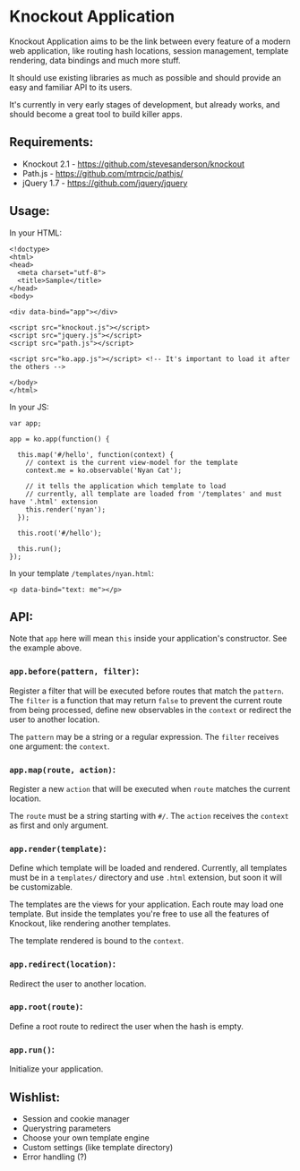 # Knockout Application

Knockout Application aims to be the link between every feature of a modern web application, like routing hash locations, session management, template rendering, data bindings and much more stuff.

It should use existing libraries as much as possible and should provide an easy and familiar API to its users.

It's currently in very early stages of development, but already works, and should become a great tool to build killer apps.

## Requirements:

- Knockout 2.1 - https://github.com/stevesanderson/knockout
- Path.js - https://github.com/mtrpcic/pathjs/
- jQuery 1.7 - https://github.com/jquery/jquery

## Usage:

In your HTML:

    <!doctype>
    <html>
    <head>
      <meta charset="utf-8">
      <title>Sample</title>
    </head>
    <body>

    <div data-bind="app"></div>

    <script src="knockout.js"></script>
    <script src="jquery.js"></script>
    <script src="path.js"></script>

    <script src="ko.app.js"></script> <!-- It's important to load it after the others -->

    </body>
    </html>

In your JS:

    var app;

    app = ko.app(function() {

      this.map('#/hello', function(context) {
        // context is the current view-model for the template
        context.me = ko.observable('Nyan Cat');

        // it tells the application which template to load
        // currently, all template are loaded from '/templates' and must have '.html' extension
        this.render('nyan');
      });

      this.root('#/hello');

      this.run();
    });

In your template `/templates/nyan.html`:

    <p data-bind="text: me"></p>

## API:

Note that `app` here will mean `this` inside your application's constructor. See the example above.

### `app.before(pattern, filter)`:

Register a filter that will be executed before routes that match the `pattern`. The `filter` is a function that may return `false` to prevent the current route from being processed, define new observables in the `context` or redirect the user to another location.

The `pattern` may be a string or a regular expression. The `filter` receives one argument: the `context`.

### `app.map(route, action)`:

Register a new `action` that will be executed when `route` matches the current location.

The `route` must be a string starting with `#/`. The `action` receives the `context` as first and only argument.

### `app.render(template)`:

Define which template will be loaded and rendered. Currently, all templates must be in a `templates/` directory and use `.html` extension, but soon it will be customizable.

The templates are the views for your application. Each route may load one template. But inside the templates you're free to use all the features of Knockout, like rendering another templates.

The template rendered is bound to the `context`.

### `app.redirect(location)`:

Redirect the user to another location.

### `app.root(route)`:

Define a root route to redirect the user when the hash is empty.

### `app.run()`:

Initialize your application.

## Wishlist:

- Session and cookie manager
- Querystring parameters
- Choose your own template engine
- Custom settings (like template directory)
- Error handling (?)
